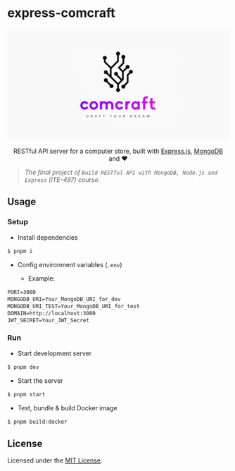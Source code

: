 # express-comcraft

![cover](public/images/cover.png)

<p align="center">
RESTful API server for a computer store, built with <a href="https://expressjs.com">Express.js</a>, <a href="https://www.mongodb.com">MongoDB</a> and ❤️
</p>

> _The final project of `Build RESTful API with MongoDB, Node.js and Express` (ITE-497) course._

## Usage

### Setup

- Install dependencies

```sh
$ pnpm i
```

- Config environment variables (`.env`)

  - Example:

```env
PORT=3000
MONGODB_URI=Your_MongoDB_URI_for_dev
MONGODB_URI_TEST=Your_MongoDB_URI_for_test
DOMAIN=http://localhost:3000
JWT_SECRET=Your_JWT_Secret
```

### Run

- Start development server

```sh
$ pnpm dev
```

- Start the server

```sh
$ pnpm start
```

- Test, bundle & build Docker image

```sh
$ pnpm build:docker
```

## License

Licensed under the [MIT License](LICENSE).
